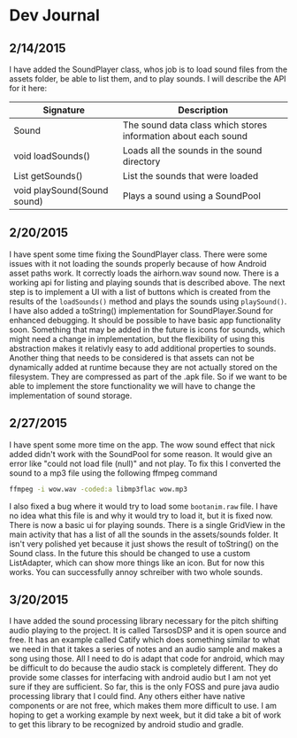 # Dev Journal

## 2/14/2015
I have added the SoundPlayer class, whos job is to load sound files from the 
assets folder, be able to list them, and to play sounds. I will describe the API 
for it here:

| Signature                   | Description                                                    |
|-----------------------------|----------------------------------------------------------------|
| Sound                       | The sound data class which stores information about each sound |
| void loadSounds()           | Loads all the sounds in the sound directory                    |
| List<Sound> getSounds()     | List the sounds that were loaded                               |
| void playSound(Sound sound) | Plays a sound using a SoundPool                                |

## 2/20/2015
I have spent some time fixing the SoundPlayer class. There were some issues with 
it not loading the sounds properly because of how Android asset paths work. It 
correctly loads the airhorn.wav sound now. There is a working api for listing 
and playing sounds that is described above. The next step is to implement a UI 
with a list of buttons which is created from the results of the `loadSounds()` 
method and plays the sounds using `playSound()`. I have also added a toString()
implementation for SoundPlayer.Sound for enhanced debugging. It should be 
possible to have basic app functionality soon. Something that may be added in 
the future is icons for sounds, which might need a change in implementation, 
but the flexibility of using this abstraction makes it relativly easy to add 
additional properties to sounds. Another thing that needs to be considered is 
that assets can not be dynamically added at runtime because they are not 
actually stored on the filesystem. They are compressed as part of the .apk 
file. So if we want to be able to implement the store functionality we will 
have to change the implementation of sound storage.

## 2/27/2015
I have spent some more time on the app. The wow sound effect that nick added didn't work with the
SoundPool for some reason. It would give an error like "could not load file (null)" and not play.
To fix this I converted the sound to a mp3 file using the following ffmpeg command

```sh
ffmpeg -i wow.wav -coded:a libmp3flac wow.mp3
```

I also fixed a bug where it would try to load some `bootanim.raw` file. I have no idea what this
file is and why it would try to load it, but it is fixed now. There is now a basic ui for playing
sounds. There is a single GridView in the main activity that has a list of all the sounds in the
assets/sounds folder. It isn't very polished yet because it just shows the result of toString() on
the Sound class. In the future this should be changed to use a custom ListAdapter, which can show
more things like an icon. But for now this works. You can successfully annoy schreiber with two
whole sounds.

## 3/20/2015
I have added the sound processing library necessary for the pitch shifting audio playing to the
project. It is called TarsosDSP and it is open source and free. It has an example called Catify
which does something similar to what we need in that it takes a series of notes and an audio
sample and makes a song using those. All I need to do is adapt that code for android, which may be
difficult to do because the audio stack is completely different. They do provide some classes for
interfacing with android audio but I am not yet sure if they are sufficient. So far, this is the
only FOSS and pure java audio processing library that I could find. Any others either have native
components or are not free, which makes them more difficult to use. I am hoping to get a working
example by next week, but it did take a bit of work to get this library to be recognized by android
studio and gradle.